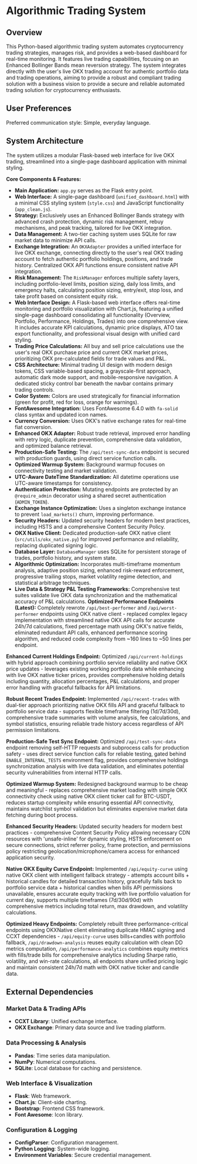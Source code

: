 # Algorithmic Trading System

## Overview
This Python-based algorithmic trading system automates cryptocurrency trading strategies, manages risk, and provides a web-based dashboard for real-time monitoring. It features live trading capabilities, focusing on an Enhanced Bollinger Bands mean reversion strategy. The system integrates directly with the user's live OKX trading account for authentic portfolio data and trading operations, aiming to provide a robust and compliant trading solution with a business vision to provide a secure and reliable automated trading solution for cryptocurrency enthusiasts.

## User Preferences
Preferred communication style: Simple, everyday language.

## System Architecture
The system utilizes a modular Flask-based web interface for live OKX trading, streamlined into a single-page dashboard application with minimal styling.

**Core Components & Features:**
-   **Main Application:** `app.py` serves as the Flask entry point.
-   **Web Interface:** A single-page dashboard (`unified_dashboard.html`) with a minimal CSS styling system (`style.css`) and JavaScript functionality (`app_clean.js`).
-   **Strategy:** Exclusively uses an Enhanced Bollinger Bands strategy with advanced crash protection, dynamic risk management, rebuy mechanisms, and peak tracking, tailored for live OKX integration.
-   **Data Management:** A two-tier caching system uses SQLite for raw market data to minimize API calls.
-   **Exchange Integration:** An `OKXAdapter` provides a unified interface for live OKX exchange, connecting directly to the user's real OKX trading account to fetch authentic portfolio holdings, positions, and trade history. Centralized OKX API functions ensure consistent native API integration.
-   **Risk Management:** The `RiskManager` enforces multiple safety layers, including portfolio-level limits, position sizing, daily loss limits, and emergency halts, calculating position sizing, entry/exit, stop loss, and take profit based on consistent equity risk.
-   **Web Interface Design:** A Flask-based web interface offers real-time monitoring and portfolio visualization with Chart.js, featuring a unified single-page dashboard consolidating all functionality (Overview, Portfolio, Performance, Holdings, Trades) into one comprehensive view. It includes accurate KPI calculations, dynamic price displays, ATO tax export functionality, and professional visual design with unified card styling.
-   **Trading Price Calculations:** All buy and sell price calculations use the user's real OKX purchase price and current OKX market prices, prioritizing OKX pre-calculated fields for trade values and P&L.
-   **CSS Architecture:** Minimal trading UI design with modern design tokens, CSS variable-based spacing, a grayscale-first approach, automatic dark mode support, and mobile-responsive navigation. A dedicated sticky control bar beneath the navbar contains primary trading controls.
-   **Color System:** Colors are used strategically for financial information (green for profit, red for loss, orange for warnings).
-   **FontAwesome Integration:** Uses FontAwesome 6.4.0 with `fa-solid` class syntax and updated icon names.
-   **Currency Conversion:** Uses OKX's native exchange rates for real-time fiat conversion.
-   **Enhanced OKX Adapter:** Robust trade retrieval, improved error handling with retry logic, duplicate prevention, comprehensive data validation, and optimized balance retrieval.
-   **Production-Safe Testing:** The `/api/test-sync-data` endpoint is secured with production guards, using direct service function calls.
-   **Optimized Warmup System:** Background warmup focuses on connectivity testing and market validation.
-   **UTC-Aware DateTime Standardization:** All datetime operations use UTC-aware timestamps for consistency.
-   **Authentication Protection:** Mutating endpoints are protected by an `@require_admin` decorator using a shared secret authentication (`ADMIN_TOKEN`).
-   **Exchange Instance Optimization:** Uses a singleton exchange instance to prevent `load_markets()` churn, improving performance.
-   **Security Headers:** Updated security headers for modern best practices, including HSTS and a comprehensive Content Security Policy.
-   **OKX Native Client:** Dedicated production-safe OKX native client (`src/utils/okx_native.py`) for improved performance and reliability, replacing duplicated signing logic.
-   **Database Layer:** `DatabaseManager` uses SQLite for persistent storage of trades, portfolio history, and system state.
-   **Algorithmic Optimization:** Incorporates multi-timeframe momentum analysis, adaptive position sizing, enhanced risk-reward enforcement, progressive trailing stops, market volatility regime detection, and statistical arbitrage techniques.
-   **Live Data & Strategy P&L Testing Frameworks:** Comprehensive test suites validate live OKX data synchronization and the mathematical accuracy of P&L calculations.
**Optimized Performance Endpoints (Latest):** Completely rewrote `/api/best-performer` and `/api/worst-performer` endpoints using OKX native client - replaced complex legacy implementation with streamlined native OKX API calls for accurate 24h/7d calculations, fixed percentage math using OKX's native fields, eliminated redundant API calls, enhanced performance scoring algorithm, and reduced code complexity from ~160 lines to ~50 lines per endpoint.

**Enhanced Current Holdings Endpoint:** Optimized `/api/current-holdings` with hybrid approach combining portfolio service reliability and native OKX price updates - leverages existing working portfolio data while enhancing with live OKX native ticker prices, provides comprehensive holding details including quantity, allocation percentages, P&L calculations, and proper error handling with graceful fallbacks for API limitations.

**Robust Recent Trades Endpoint:** Implemented `/api/recent-trades` with dual-tier approach prioritizing native OKX fills API and graceful fallback to portfolio service data - supports flexible timeframe filtering (1d/7d/30d), comprehensive trade summaries with volume analysis, fee calculations, and symbol statistics, ensuring reliable trade history access regardless of API permission limitations.

**Production-Safe Test Sync Endpoint:** Optimized `/api/test-sync-data` endpoint removing self-HTTP requests and subprocess calls for production safety - uses direct service function calls for reliable testing, gated behind `ENABLE_INTERNAL_TESTS` environment flag, provides comprehensive holdings synchronization analysis with live data validation, and eliminates potential security vulnerabilities from internal HTTP calls.

**Optimized Warmup System:** Redesigned background warmup to be cheap and meaningful - replaces comprehensive market loading with simple OKX connectivity check using native OKX client ticker call for BTC-USDT, reduces startup complexity while ensuring essential API connectivity, maintains watchlist symbol validation but eliminates expensive market data fetching during boot process.

**Enhanced Security Headers:** Updated security headers for modern best practices - comprehensive Content Security Policy allowing necessary CDN resources with 'unsafe-inline' for dynamic styling, HSTS enforcement on secure connections, strict referrer policy, frame protection, and permissions policy restricting geolocation/microphone/camera access for enhanced application security.

**Native OKX Equity Curve Endpoint:** Implemented `/api/equity-curve` using native OKX client with intelligent fallback strategy - attempts account bills + historical candles for detailed transaction history, gracefully falls back to portfolio service data + historical candles when bills API permissions unavailable, ensures accurate equity tracking with live portfolio valuation for current day, supports multiple timeframes (7d/30d/90d) with comprehensive metrics including total return, max drawdown, and volatility calculations.

**Optimized Heavy Endpoints:** Completely rebuilt three performance-critical endpoints using OKXNative client eliminating duplicate HMAC signing and CCXT dependencies - `/api/equity-curve` uses bills+candles with portfolio fallback, `/api/drawdown-analysis` reuses equity calculation with clean DD metrics computation, `/api/performance-analytics` combines equity metrics with fills/trade bills for comprehensive analytics including Sharpe ratio, volatility, and win-rate calculations, all endpoints share unified pricing logic and maintain consistent 24h/7d math with OKX native ticker and candle data.

## External Dependencies

### Market Data & Trading APIs
-   **CCXT Library**: Unified exchange interface.
-   **OKX Exchange**: Primary data source and live trading platform.

### Data Processing & Analysis
-   **Pandas**: Time series data manipulation.
-   **NumPy**: Numerical computations.
-   **SQLite**: Local database for caching and persistence.

### Web Interface & Visualization
-   **Flask**: Web framework.
-   **Chart.js**: Client-side charting.
-   **Bootstrap**: Frontend CSS framework.
-   **Font Awesome**: Icon library.

### Configuration & Logging
-   **ConfigParser**: Configuration management.
-   **Python Logging**: System-wide logging.
-   **Environment Variables**: Secure credential management.
